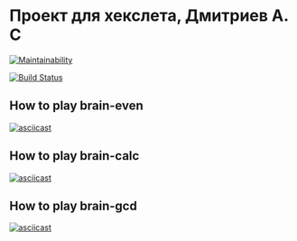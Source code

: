 # Проект для хекслета, Дмитриев А. С

[![Maintainability](https://api.codeclimate.com/v1/badges/a99a88d28ad37a79dbf6/maintainability)](https://codeclimate.com/github/alex1998dmit/project-lvl1-s352)

[![Build Status](https://travis-ci.org/alex1998dmit/project-lvl1-s352.svg?branch=master)](https://travis-ci.org/alex1998dmit/project-lvl1-s352)

## How to play brain-even
[![asciicast](https://asciinema.org/a/uLVnKgAhKAosBTBD7GkfMzBZc.png)](https://asciinema.org/a/uLVnKgAhKAosBTBD7GkfMzBZc)

## How to play brain-calc
[![asciicast](https://asciinema.org/a/3JKCkAMbnQ5qHjxE6NiWXx4ax.png)](https://asciinema.org/a/3JKCkAMbnQ5qHjxE6NiWXx4ax)

## How to play brain-gcd
[![asciicast](https://asciinema.org/a/lFVyQPNfCEoD0FldU1FdErlGq.png)](https://asciinema.org/a/lFVyQPNfCEoD0FldU1FdErlGq)
